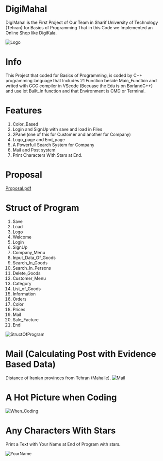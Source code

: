 # DigiMahal
DigiMahal is the First Project of Our Team in Sharif University of Technology (Tehran) for Basics of Programming That in this Code we Implemented an Online Shop like DigiKala.

![Logo](https://user-images.githubusercontent.com/49282989/152124208-ae738933-0b88-41db-9590-0535ab442a68.gif)

# Info
This Project that coded for Basics of Programming, is coded by C++ programming language that Includes 21 Function beside Main_Function and writed with GCC compiler in VScode (Becuase the Edu is on BorlandC++) and use lot Built_In function and that Environment is CMD or Terminal.

# Features
1) Color_Based
2) Login and SignUp with save and load in Files
3) 2Panel(one of this for Customer and another for Company)
4) Logo_page and End_page
5) A Powerfull Search System for Company
6) Mail and Post system
7) Print Characters With Stars at End.

# Proposal
[Proposal.pdf](https://github.com/MrLatifi/DigiMahal/files/7985084/Proposal.pdf)

# Struct of Program
1) Save
2) Load
3) Logo
4) Welcome
5) Login
6) SignUp
7) Company_Menu
8) Input_Data_Of_Goods
9) Search_In_Goods
10) Search_In_Persons
11) Delete_Goods
12) Customer_Menu
13) Category
14) List_of_Goods
15) Information
16) Orders
17) Color
18) Prices
19) Mail
20) Sale_Facture
21) End


![StructOfProgram](https://user-images.githubusercontent.com/98875117/152227450-e8531d27-e7e9-46c5-b9a6-bfd4f3588569.png)

# Mail (Calculating Post with Evidence Based Data)
Distance of Iranian provinces from Tehran (Mahalle).
![Mail](https://user-images.githubusercontent.com/49282989/152128515-7f500895-70d8-4154-9197-1649afa3b404.png)

# A Hot Picture when Coding
![When_Coding](https://user-images.githubusercontent.com/49282989/152129796-9713748c-3b18-4b04-a0ec-6c583cce731c.png)

# Any Characters With Stars
Print a Text with Your Name at End of Program with stars.

![YourName](https://user-images.githubusercontent.com/49282989/152505852-cc67ef35-f653-463f-bb53-96805bec5625.gif)


